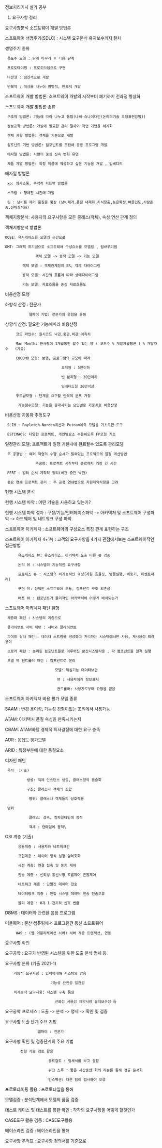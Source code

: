 정보처리기사 실기 공부

1. 요구사항 정리

요구사항분석
소프트웨이 개발 방법론

 

소프트웨어 생명주기(SDLC) : 시스템 요구분석 유지보수까지 절차

생명주기 종류

     폭포수 모델 : 단계 마무리 후 다음 단계

     프로토타이핑 : 프로토타입으로 구현

     나선형 : 점진적으로 개발

     반복적 : 대상을 나누어 병렬적, 반복적 개발

 

소프트웨어 개발 방법론: 소프트웨어 개발의 시작부터 폐기까지 전과정 형상화

소프트웨어 개발 방법론 종류

     구조적 방법론: 기능에 따라 나누고 통합(나씨-슈나이더만(논리의기술 도형표현방법))

     정보공학 방법론: 개발에 필요한 관리 절차와 작업 기법을 체계화

     객체 지향 방법론: 객체를 기본으로 개발

     컴포넌트 기반 방법론: 컴포넌트를 조립해 응용 프로그램 개발

     애자일 방법론: 사람이 중심 신속 변화 유연

     제품 계열 방법론: 특정 제품에 적응하고 싶은 기능을 개발 , 임베디드

 

애자일 방법론

     xp: 의사소통, 즉각적 피드백 방법론

     스크럼 : 정해진 시간에 개발

     린 : 낭비를 제거 품질을 향상 (낭비제거,품질 내재화,지식창출,늦은확정,빠른인도,사람존중,전체최적화)

 

객체지향분석: 사용자의 요구사항을 모든 클래스(객체), 속성 연산 관계 정의

객체지향분석 방법론: 

    OOSE: 유사케이스를 모델의 근간으로

    OMT: 그래픽 표기법으로 소프트웨어 구성요소를 모델링 , 럼바우기법

                  객체 모델 -> 동적 모델 -> 기능 모델

            객체 모델 : 객체관계정의 ER, 객체 다이어그램

            동적 모델: 시간의 흐름에 따라 상태다이어그램

            기능 모델: 자료흐름을 중심 자료흐름도

 

비용산정 모형 

   하향식 산정 : 전문가

               델파이 기법: 전문가의 경험을 통해

   상향식 산정: 필요한 기능에따라 비용산정

         코드 라인수: 원시코드 낙관,중관,비관 예측치

         Man Month: 한사람이 1개월동안 할수 있는 양 ( 코드수 % 개발자월평균 ) % 개발자 수   (기출)

         COCOMO 모형: 보햄, 프로그램의 규모에 따라

                              조직형 : 5만이하

                              반 분리형 : 30만이하

                              임베디드형 30만이상

         푸트남모형 : 단계별 요구할 인력의 분포 가정

          기능점수모형: 기능을 증대시키는 요인별로 가중치로 비용산정

 

비용산정 자동화 추정도구

     SLIM : Rayleigh-Norden곡선과 Putnam예측 모델을 기초로한 도구

     ESTIMACS: 다양한 프로젝트, 개인별요소 수용하도록 FP모형 기초

 

일정관리 모델: 프로젝트가 일정 기한내에 완료될수 있도록 관리모델

     주 공정법 : 여러 작업의 수행 순서가 얽혀있는 프로젝트의 일정 계산방법

                  주공정: 프로젝트 시작부터 종료까지 가장 긴 시간

     PERT : 일의 순서 계획적 정리(비관 중간 낙관)

     중요 연쇄 프로젝트 관리 : 주 공정 연쇄법으로 자원제약사항을 고려

 

 

 

 

현행 시스템 분석

 

현행 시스템 파악 : 어떤 기술을 사용하고 있는가?

현행 시스템 파악 절차 : 구성/기능/인터페이스파악 -> 아키텍처 및 소프트웨어 구성파악 -> 하드웨어 및 네트워크 구성 파악

 

소프트웨어 아키텍처 : 소프트웨어의 구성요소 특징 관계 표현하는 구조

소프트웨어 아키텍처 4+1뷰 : 고객의 요구사항을 4가지 관점에서보는 소프트웨어적인 접근방법

          유스케이스 뷰: 유스케이스, 아키텍처 도출 다른 뷰 검증

          논리 뷰 : 시스템의 기능적인 요구사항

          프로세스 뷰 : 시스템의 비기능적인 속성(자원 효율성, 병행실행, 비동기, 이벤트처리)

          구현 뷰: 정적인 소프트웨어 모듈, 컴포넌트 구조 의존성

          배포 뷰 : 컴포넌트가 물리적인 아키텍처에 어떻게 배치되는가

 

소프트웨어 아키텍처 패턴 유형

     계층화 패턴 : 시스템의 계층으로

     클라이언트 서버 패턴 : 서버와 클라이언트

     파이프 필터 패턴 : 데이터 스트림을 생성하고 처리하는 시스템에서만 사용, 재사용성 확장 용이

     브로커 패턴 : 분리된 컴포넌트들로 이루어진 분산시스템사용 , 각 컴포넌트들 원격 실행

     모델 뷰 컨트롤러 패턴 : 컴포넌트로 분리

                           모델: 핵심기능 데이터보관

                            뷰 : 사용자에게 정보표시

                            컨트롤러: 사용자로부터 요청을 받음

 

소프트웨어 아키텍처 비용 평가 모델 종류 

   SAAM : 변경 용이성, 기능성 경험이없는 조직에서 사용가능

   ATAM: 아키텍처 품질 속성을 만족시키는지

   CBAM: ATAM바탕 경제적 의사결정에 대한 요구 충족

   ADR : 응집도 평가모델

   ARID : 특정부분에 대한 품질요소

 

디자인 패턴

     목적  (기출)

              생성: 객체 인스턴스 생성, 클래스정의 캡슐화

              구조: 클래스나 객체의 조합

               행위: 클래스나 객체들의 상호작용

     범위

               클래스: 상속, 컴파일타임에 정적

               객체 : 런타임에 동적\

 

OSI 계층  (기출) 

          응용계층 : 사용자와 네트워크간 

          표현계층 : 데이터 형식 설정 암복호화

          세션 계층: 연결 접속 및 동기 제어

          전송 계층 : 신뢰성 통신보장 흐름제어 혼잡제어

          네트워크 계층 : 단말간 데이터 전송

          데이터링크 계층 : 인접 시스템 데이터 전송 전송오류

          물리 계층 : 0과 1 전기적 신호 변환

 

DBMS : 데이터와 관련된 응용 프로그램

미들웨어 : 분산 컴퓨팅에서 프로그램간 통신 소프트웨어

         WAS : (웹 어플리케이션 서버) 서버 계층 트랜잭션, 연동

 

 

요구사항 확인

요구공학 : 요구가 반영된 시스템을 위한 도출 분석 명세 등.

요구사항 분류  (기출 2021-1)

        기능적 요구사항 : 입력에대해 시스템의 반응

                         기능성 완전성 일관성

        비기능적 요구사항: 시스템 구축 품질

                           신뢰성 사용성 제약사항 유지보수성 등

요구공학 프로세스 : 도출 -> 분석 -> 명세 -> 확인 및 검증

요구사항 도출 단계 주요 기법

                   델파이 : 전문가

 

요구사항 확인 및 검증단계의 주요 기법

           정형 기술 검토 활용

                        동료검토 : 명세서를 보고 결함

                        워크 스루 : 짧은 시간동안 회의 리뷰를 통해 검출 문서화

                        인스펙션: 다른 팀이 검사하여 오류

프로토타이핑 활용 : 프로토타입을 통해

모델검증 : 분석단계에서 모델의 품질 검증

테스트 케이스 및 테스트를 통한 확인 : 각각의 요구사항을 어떻게 할것인가

CASE도구 활용 검증 : CASE도구활용

베이스라인 검증 : 베이스라인을 통해

요구사항 추적표 : 요구사항 정의서를 기준으로
